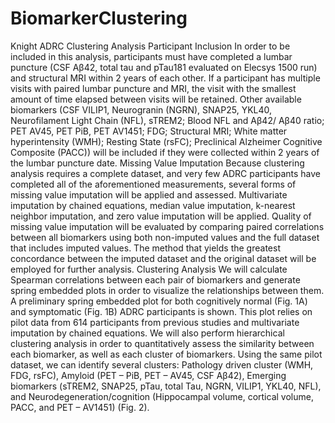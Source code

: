 # BiomarkerClustering

Knight ADRC Clustering Analysis
Participant Inclusion
In order to be included in this analysis, participants must have completed a lumbar puncture (CSF Aβ42, total tau and pTau181 evaluated on Elecsys 1500 run) and structural MRI within 2 years of each other. If a participant has multiple visits with paired lumbar puncture and MRI, the visit with the smallest amount of time elapsed between visits will be retained. Other available biomarkers (CSF VILIP1, Neurogranin (NGRN), SNAP25, YKL40, Neurofilament Light Chain (NFL), sTREM2; Blood NFL and  Aβ42/ Aβ40 ratio; PET AV45, PET PiB, PET AV1451; FDG; Structural MRI; White matter hyperintensity (WMH); Resting State (rsFC); Preclinical Alzheimer Cognitive Composite (PACC)) will be included if they were collected within 2 years of the lumbar puncture date.
Missing Value Imputation
Because clustering analysis requires a complete dataset, and very few ADRC participants have completed all of the aforementioned measurements, several forms of missing value imputation will be applied and assessed. Multivariate imputation by chained equations, median value imputation, k-nearest neighbor imputation, and zero value imputation will be applied. Quality of missing value imputation will be evaluated by comparing paired correlations between all biomarkers using both non-imputed values and the full dataset that includes imputed values. The method that yields the greatest concordance between the imputed dataset and the original dataset will be employed for further analysis.
Clustering Analysis
We will calculate Spearman correlations between each pair of biomarkers and generate spring embedded plots in order to visualize the relationships between them. A preliminary spring embedded plot for both cognitively normal (Fig. 1A) and symptomatic (Fig. 1B) ADRC participants is shown. This plot relies on pilot data from 614 participants from previous studies and multivariate imputation by chained equations. We will also perform hierarchical clustering analysis in order to quantitatively assess the similarity between each biomarker, as well as each cluster of biomarkers. Using the same pilot dataset, we can identify several clusters: Pathology driven cluster (WMH, FDG, rsFC), Amyloid (PET – PiB, PET – AV45, CSF Aβ42), Emerging biomarkers (sTREM2, SNAP25, pTau, total Tau, NGRN, VILIP1, YKL40, NFL), and Neurodegeneration/cognition (Hippocampal volume, cortical volume, PACC, and PET – AV1451) (Fig. 2).
